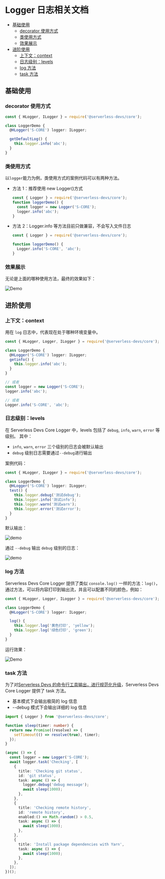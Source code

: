 # Logger 日志相关文档

- [基础使用](#基础使用)
  - [decorator 使用方式](#decorator-使用方式)
  - [类使用方式](#类使用方式)
  - [效果展示](#效果展示)
- [进阶使用](#进阶使用)
  - [上下文：context](#上下文context)
  - [日志级别：levels](#日志级别levels)
  - [log 方法](#log方法)
  - [task 方法](#task方法)

## 基础使用

### decorator 使用方式

```typescript
const { HLogger, ILogger } = require('@serverless-devs/core');

class LoggerDemo {
  @HLogger('S-CORE') logger: ILogger;

  getDefaultLog() {
    this.logger.info('abc');
  }
}
```

### 类使用方式

以`logger`能力为例，类使用方式的案例代码可以有两种方法。

- 方法 1：推荐使用 new Logger()方式
  ```typescript
  const { Logger } = require('@serverless-devs/core');
  function loggerDemo() {
    const logger = new Logger('S-CORE');
    logger.info('abc');
  }
  ```
- 方法 2：Logger.info 等方法目前只做兼容，不会写入文件日志

  ```typescript
  const { Logger } = require('@serverless-devs/core');

  function loggerDemo() {
    Logger.info('S-CORE', 'abc');
  }
  ```

### 效果展示

无论是上面的哪种使用方法，最终的效果如下：

![Demo](https://example-static.oss-cn-beijing.aliyuncs.com/github-static/render1635502865479.gif)

## 进阶使用

### 上下文：context

用在 `log` 日志中，代表现在处于哪种环境变量中。

```typescript
const { HLogger, Logger, ILogger } = require('@serverless-devs/core');

class LoggerDemo {
  @HLogger('S-CORE') logger: ILogger;
  getinfo() {
    this.logger.info('abc');
  }
}

// 或者
const logger = new Logger('S-CORE');
logger.info('abc');

// 或者
Logger.info('S-CORE', 'abc');
```

### 日志级别：levels

在 Serverless Devs Core Logger 中，levels 包括了 `debug`, `info`, `warn`, `error` 等级别。 其中：

- `info`, `warn`, `error` 三个级别的日志会被默认输出
- `debug` 级别日志需要通过`--debug`进行输出

案例代码：

```typescript
const { HLogger, ILogger } = require('@serverless-devs/core');

class LoggerDemo {
  @HLogger('S-CORE') logger: ILogger;
  test() {
    this.logger.debug('测试debug');
    this.logger.info('测试info');
    this.logger.warn('测试warn');
    this.logger.error('测试error');
  }
}
```

默认输出：

![demo](https://example-static.oss-cn-beijing.aliyuncs.com/github-static/render1635505382944.gif)

通过 `--debug` 输出 `debug` 级别的日志：

![demo](https://example-static.oss-cn-beijing.aliyuncs.com/github-static/render1635505572575.gif)

### log 方法

Serverless Devs Core Logger 提供了类似 `console.log()` 一样的方法：`log()`，通过方法，可以将内容打印到输出流，并且可以配置不同的颜色，例如：

```typescript
const { HLogger, Logger, ILogger } = require('@serverless-devs/core');

class LoggerDemo {
  @HLogger('S-CORE') logger: ILogger;

  log() {
    this.logger.log('黄色打印', 'yellow');
    this.logger.log('绿色打印', 'green');
  }
}
```

运行效果：

![Demo](https://example-static.oss-cn-beijing.aliyuncs.com/github-static/render1635506017315.gif)

### task 方法

为了对[Serverless Devs 的命令行工具输出，进行规范化升级](https://github.com/Serverless-Devs/Serverless-Devs/blob/docs/docs/zh/cli_design.md)，Serverless Devs Core Logger 提供了 task 方法。

- 基本模式下会输出极简的 log 信息
- --debug 模式下会输出详细的 log 信息

```typescript
import { Logger } from '@serverless-devs/core';

function sleep(timer: number) {
  return new Promise((resolve) => {
    setTimeout(() => resolve(true), timer);
  });
}

(async () => {
  const logger = new Logger('S-CORE');
  await logger.task('Checking', [
    {
      title: 'Checking git status',
      id: 'git status',
      task: async () => {
        logger.debug('debug message');
        await sleep(1000);
      },
    },
    {
      title: 'Checking remote history',
      id: 'remote history',
      enabled:() => Math.random() > 0.5,
      task: async () => {
        await sleep(1000);
      },
    },
    {
      title: 'Install package dependencies with Yarn',
      task: async () => {
        await sleep(1000);
      },
    },
  ]);
})();
```
